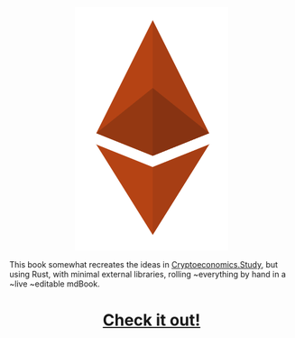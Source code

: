 <p align="center">
    <img src="/src/rusty_ethereum.png" alt="Rusty Ethereum">  
</p>

This book somewhat recreates the ideas in [Cryptoeconomics.Study](https://cryptoeconomics.study), but using Rust, with minimal external libraries, rolling ~everything by hand in a ~live ~editable mdBook.
<br>
<h1 align="center">
    <a href="https://burrrata.github.io/rusty_cryptoeconomics/intro.html">Check it out!</a>
</h1>
<br>
